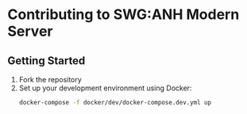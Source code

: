 # Contributing to SWG:ANH Modern Server

## Getting Started

1. Fork the repository
2. Set up your development environment using Docker:
   ```bash
   docker-compose -f docker/dev/docker-compose.dev.yml up
   ```
